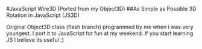 #JavaScript Wire3D (Ported from my Object3D)
##As Simple as Possible 3D Rotation in JavaScript (JS3D)

Original Object3D class (flash branch) programmed by me when i was very youngest.
I port it to JavaScript for fun at my weekend.
If you start learning JS I believe its useful ;)